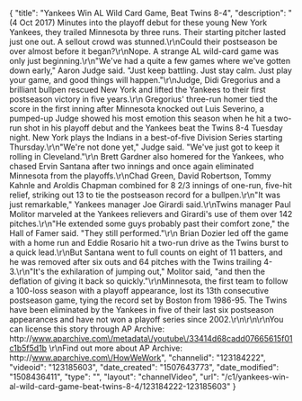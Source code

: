 {
    "title": "Yankees Win AL Wild Card Game, Beat Twins 8-4",
    "description": "(4 Oct 2017) Minutes into the playoff debut for these young New York Yankees, they trailed Minnesota by three runs. Their starting pitcher lasted just one out. A sellout crowd was stunned.\r\nCould their postseason be over almost before it began?\r\nNope. A strange AL wild-card game was only just beginning.\r\n\"We've had a quite a few games where we've gotten down early,\" Aaron Judge said. \"Just keep battling. Just stay calm. Just play your game, and good things will happen.\"\r\nJudge, Didi Gregorius and a brilliant bullpen rescued New York and lifted the Yankees to their first postseason victory in five years.\r\n                Gregorius' three-run homer tied the score in the first inning after Minnesota knocked out Luis Severino, a pumped-up Judge showed his most emotion this season when he hit a two-run shot in his playoff debut and the Yankees beat the Twins 8-4 Tuesday night. New York plays the Indians in a best-of-five Division Series starting Thursday.\r\n\"We're not done yet,\" Judge said. \"We've just got to keep it rolling in Cleveland.\"\r\n                Brett Gardner also homered for the Yankees, who chased Ervin Santana after two innings and once again eliminated Minnesota from the playoffs.\r\nChad Green, David Robertson, Tommy Kahnle and Aroldis Chapman combined for 8 2\/3 innings of one-run, five-hit relief, striking out 13 to tie the postseason record for a bullpen.\r\n\"It was just remarkable,\" Yankees manager Joe Girardi said.\r\nTwins manager Paul Molitor marveled at the Yankees relievers and Girardi's use of them over 142 pitches.\r\n\"He extended some guys probably past their comfort zone,\" the Hall of Famer said. \"They still performed.\"\r\n                Brian Dozier led off the game with a home run and Eddie Rosario hit a two-run drive as the Twins burst to a quick lead.\r\nBut Santana went to full counts on eight of 11 batters, and he was removed after six outs and 64 pitches with the Twins trailing 4-3.\r\n\"It's the exhilaration of jumping out,\" Molitor said, \"and then the deflation of giving it back so quickly.\"\r\nMinnesota, the first team to follow a 100-loss season with a playoff appearance, lost its 13th consecutive postseason game, tying the record set by Boston from 1986-95. The Twins have been eliminated by the Yankees in five of their last six postseason appearances and have not won a playoff series since 2002.\r\n\r\n\r\nYou can license this story through AP Archive: http:\/\/www.aparchive.com\/metadata\/youtube\/33414d68cadd07665615f01c1b5f5d1b \r\nFind out more about AP Archive: http:\/\/www.aparchive.com\/HowWeWork",
    "channelid": "123184222",
    "videoid": "123185603",
    "date_created": "1507643773",
    "date_modified": "1508436411",
    "type": "",
    "layout": "channelVideo",
    "url": "\/c1\/yankees-win-al-wild-card-game-beat-twins-8-4\/123184222-123185603"
}